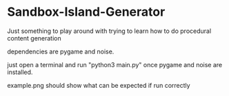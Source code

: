 # Sandbox-Island-Generator
Just something to play around with trying to learn how to do procedural content generation


dependencies are pygame and noise.

just open a terminal and run "python3 main.py" once pygame and noise are installed.

example.png should show what can be expected if run correctly

